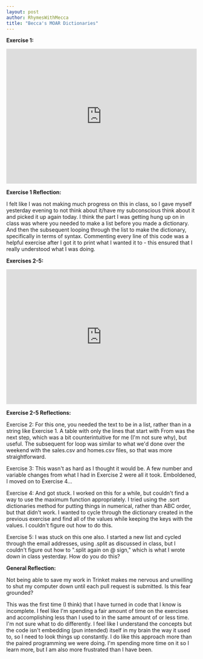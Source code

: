 ```yaml
---
layout: post
author: RhymesWithMecca
title: "Becca's MOAR Dictionaries"
---
```


**Exercise 1:**

<iframe src="https://trinket.io/embed/python3/3b7202d1be" width="100%" height="356" frameborder="0" marginwidth="0" marginheight="0" allowfullscreen></iframe>

**Exercise 1 Reflection:**

I felt like I was not making much progress on this in class, so I gave myself yesterday evening to not think about it/have my subconscious think about it and picked it up again today.  I think the part I was getting hung up on in class was where you needed to make a list before you made a dictionary.  And then the subsequent looping through the list to make the dictionary, specifically in terms of syntax.  Commenting every line of this code was a helpful exercise after I got it to print what I wanted it to - this ensured that I really understood what I was doing.

**Exercises 2-5:**

<iframe src="https://trinket.io/embed/python3/a3125733f5" width="100%" height="356" frameborder="0" marginwidth="0" marginheight="0" allowfullscreen></iframe>

**Exercise 2-5 Reflections:**

Exercise 2: For this one, you needed the text to be in a list, rather than in a string like Exercise 1.  A table with only the lines that start with From was the next step, which was a bit counterintuitive for me (I'm not sure why), but useful.  The subsequent for loop was similar to what we'd done over the weekend with the sales.csv and homes.csv files, so that was more straightforward.

Exercise 3: This wasn't as hard as I thought it would be.  A few number and variable changes from what I had in Exercise 2 were all it took.  Emboldened, I moved on to Exercise 4...

Exercise 4: And got stuck.  I worked on this for a while, but couldn't find a way to use the maximum function appropriately.  I tried using the .sort dictionaries method for putting things in numerical, rather than ABC order, but that didn't work.  I wanted to cycle through the dictionary created in the previous exercise and find all of the values while keeping the keys with the values.  I couldn't figure out how to do this.  

Exercise 5: I was stuck on this one also.  I started a new list and cycled through the email addresses, using .split as discussed in class, but I couldn't figure out how to ".split again on @ sign," which is what I wrote down in class yesterday.  How do you do this?

**General Reflection:**

Not being able to save my work in Trinket makes me nervous and unwilling to shut my computer down until each pull request is submitted.  Is this fear grounded?  

This was the first time (I think) that I have turned in code that I know is incomplete.  I feel like I'm spending a fair amount of time on the exercises and accomplishing less than I used to in the same amount of or less time.  I'm not sure what to do differently.  I feel like I understand the concepts but the code isn't embedding (pun intended) itself in my brain the way it used to, so I need to look things up constantly.  I do like this approach more than the paired programming we were doing.  I'm spending more time on it so I learn more, but I am also more frustrated than I have been.

